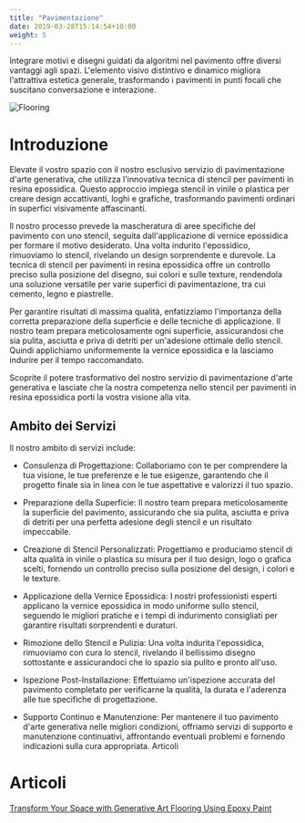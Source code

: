 ```yaml
---
title: "Pavimentazione"
date: 2019-03-28T15:14:54+10:00
weight: 5
---
```


Integrare motivi e disegni guidati da algoritmi nel pavimento offre diversi vantaggi agli spazi. L'elemento visivo distintivo e dinamico migliora l'attrattiva estetica generale, trasformando i pavimenti in punti focali che suscitano conversazione e interazione.

![Flooring](/images/illustrations/flooring.png)

# Introduzione

Elevate il vostro spazio con il nostro esclusivo servizio di pavimentazione d'arte generativa, che utilizza l'innovativa tecnica di stencil per pavimenti in resina epossidica. Questo approccio impiega stencil in vinile o plastica per creare design accattivanti, loghi e grafiche, trasformando pavimenti ordinari in superfici visivamente affascinanti.

Il nostro processo prevede la mascheratura di aree specifiche del pavimento con uno stencil, seguita dall'applicazione di vernice epossidica per formare il motivo desiderato. Una volta indurito l'epossidico, rimuoviamo lo stencil, rivelando un design sorprendente e durevole. La tecnica di stencil per pavimenti in resina epossidica offre un controllo preciso sulla posizione del disegno, sui colori e sulle texture, rendendola una soluzione versatile per varie superfici di pavimentazione, tra cui cemento, legno e piastrelle.

Per garantire risultati di massima qualità, enfatizziamo l'importanza della corretta preparazione della superficie e delle tecniche di applicazione. Il nostro team prepara meticolosamente ogni superficie, assicurandosi che sia pulita, asciutta e priva di detriti per un'adesione ottimale dello stencil. Quindi applichiamo uniformemente la vernice epossidica e la lasciamo indurire per il tempo raccomandato.

Scoprite il potere trasformativo del nostro servizio di pavimentazione d'arte generativa e lasciate che la nostra competenza nello stencil per pavimenti in resina epossidica porti la vostra visione alla vita.

## Ambito dei Servizi

Il nostro ambito di servizi include:

- Consulenza di Progettazione: Collaboriamo con te per comprendere la tua visione, le tue preferenze e le tue esigenze, garantendo che il progetto finale sia in linea con le tue aspettative e valorizzi il tuo spazio.

- Preparazione della Superficie: Il nostro team prepara meticolosamente la superficie del pavimento, assicurando che sia pulita, asciutta e priva di detriti per una perfetta adesione degli stencil e un risultato impeccabile.

- Creazione di Stencil Personalizzati: Progettiamo e produciamo stencil di alta qualità in vinile o plastica su misura per il tuo design, logo o grafica scelti, fornendo un controllo preciso sulla posizione del design, i colori e le texture.

- Applicazione della Vernice Epossidica: I nostri professionisti esperti applicano la vernice epossidica in modo uniforme sullo stencil, seguendo le migliori pratiche e i tempi di indurimento consigliati per garantire risultati sorprendenti e duraturi.
- Rimozione dello Stencil e Pulizia: Una volta indurita l'epossidica, rimuoviamo con cura lo stencil, rivelando il bellissimo disegno sottostante e assicurandoci che lo spazio sia pulito e pronto all'uso.

- Ispezione Post-Installazione: Effettuiamo un'ispezione accurata del pavimento completato per verificarne la qualità, la durata e l'aderenza alle tue specifiche di progettazione.
- Supporto Continuo e Manutenzione: Per mantenere il tuo pavimento d'arte generativa nelle migliori condizioni, offriamo servizi di supporto e manutenzione continuativi, affrontando eventuali problemi e fornendo indicazioni sulla cura appropriata.
Articoli

# Articoli

[Transform Your Space with Generative Art Flooring Using Epoxy Paint](https://medium.com/generatedart/transform-your-space-with-generative-art-flooring-using-epoxy-paint-d596c395094c)


